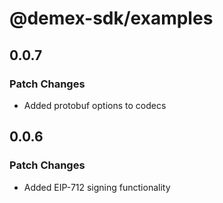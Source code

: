 # @demex-sdk/examples

## 0.0.7

### Patch Changes

- Added protobuf options to codecs

## 0.0.6

### Patch Changes

- Added EIP-712 signing functionality

